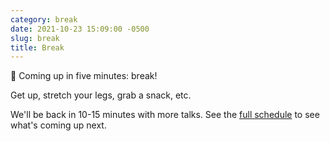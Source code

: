 ```yaml
---
category: break
date: 2021-10-23 15:09:00 -0500
slug: break
title: Break
---
```


🚶 Coming up in five minutes: break!



Get up, stretch your legs, grab a snack, etc.

 We'll be back in 10-15 minutes with more talks. See the [full schedule](https://2021.djangocon.us/talks/) to see what's coming up next.